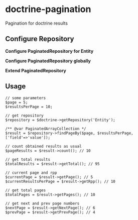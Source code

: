 # doctrine-pagination

Pagination for doctrine results

## Configure Repository

**Configure PaginatedRepository for Entity**

**Configure PaginatedRepository globally** 

**Extend PaginatedRepository**

## Usage

    // some parameters
    $page = 5;
    $resultsPerPage = 10;
    
    // get repository
    $repository = $doctrine->getRepository('Entity');
    
    /** @var PaginatedArrayCollection */
    $result = $repository->findPageBy($page, $resultsPerPage, ['field'=>'value']);

    // count obtained results as usual
    $pageResults = $result->count(); // 10
    
    // get total results
    $totalResults = $result->getTotal(); // 95
    
    // current page and rpp
    $currentPage = $result->getPage(); // 5
    $currentResultsPerPage = $result->getRpp(); // 10
    
    // get total pages
    $totalPages = $result->getPages(); // 10

    // get next and prev page numbers
    $nextPage = $result->getNextPage(); // 6
    $prevPage = $result->getPrevPage(); // 4

